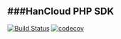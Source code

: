 ###HanCloud PHP SDK
---
[![Build Status](https://travis-ci.com/gaffeyQiu/server-sdk-php.svg?branch=master)](https://travis-ci.com/gaffeyQiu/server-sdk-php)
[![codecov](https://codecov.io/gh/ycjiafei/server-sdk-php/branch/master/graph/badge.svg?token=U8FHDF6DI1)](undefined)
